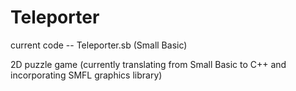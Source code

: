 # Teleporter
current code -- Teleporter.sb   (Small Basic)

2D puzzle game (currently translating from Small Basic to C++ and incorporating SMFL graphics library)
